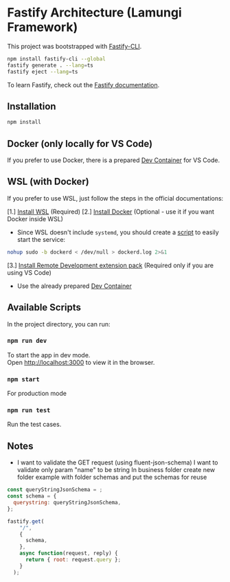 # Fastify Architecture (Lamungi Framework)

This project was bootstrapped with [Fastify-CLI](https://www.npmjs.com/package/fastify-cli).

```bash
npm install fastify-cli --global
fastify generate . --lang=ts
fastify eject --lang=ts
```

To learn Fastify, check out the [Fastify documentation](https://www.fastify.io/docs/latest/).

## Installation

```bash
npm install
```

## Docker (only locally for VS Code)

If you prefer to use Docker, there is a prepared [Dev Container](https://code.visualstudio.com/docs/devcontainers/containers#_installation) for VS Code.

## WSL (with Docker)

If you prefer to use WSL, just follow the steps in the official documentations:

[1.] [Install WSL](https://learn.microsoft.com/en-us/windows/wsl/install) (Required)
[2.] [Install Docker](https://docs.docker.com/engine/install/ubuntu/) (Optional - use it if you want Docker inside WSL)

- Since WSL doesn't include `systemd`, you should create a [script](https://github.com/bowmanjd/docker-wsl) to easily start the service:

```bash
nohup sudo -b dockerd < /dev/null > dockerd.log 2>&1
```

[3.] [Install Remote Development extension pack](https://code.visualstudio.com/docs/remote/wsl#_installation) (Required only if you are using VS Code)

- Use the already prepared [Dev Container](https://code.visualstudio.com/docs/devcontainers/containers#_installation)

## Available Scripts

In the project directory, you can run:

### `npm run dev`

To start the app in dev mode.\
Open [http://localhost:3000](http://localhost:3000) to view it in the browser.

### `npm start`

For production mode

### `npm run test`

Run the test cases.

## Notes

- I want to validate the GET request (using fluent-json-schema)
  I want to validate only param "name" to be string
  In business folder create new folder example with folder schemas and put the schemas for reuse

```js
const queryStringJsonSchema = ;
const schema = {
  querystring: queryStringJsonSchema,
};

fastify.get(
    "/",
    {
      schema,
    },
    async function(request, reply) {
      return { root: request.query };
    }
  );
```
